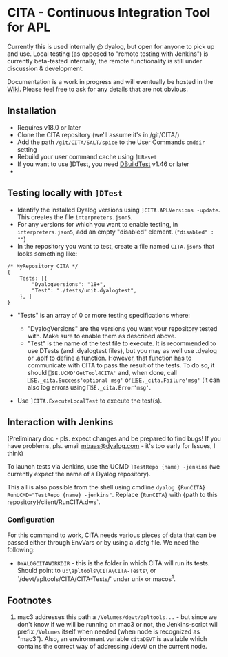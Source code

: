 # CITA - Continuous Integration Tool for APL

Currently this is used internally @ dyalog, but open for anyone to
pick up and use. Local testing (as opposed to "remote testing with Jenkins")
is currently beta-tested internally, the remote functionality is still under
discussion & development.

Documentation is a work in progress and will eventually be hosted  in the [Wiki](https://github.com/Dyalog/CITA/wiki). Please feel free to ask for any details that are not obvious.

## Installation
* Requires v18.0 or later
* Clone the CITA repository (we'll assume it's in /git/CITA/)
* Add the path `/git/CITA/SALT/spice` to the User Commands `cmddir` setting 
* Rebuild your user command cache using `]UReset`
* If you want to use ]DTest, you need [DBuildTest](https://github.com/Dyalog/DBuildTest) v1.46 or later
* 
## Testing locally with `]DTest`
* Identify the installed Dyalog versions using `]CITA.APLVersions -update`.  This creates the file `interpreters.json5`.
* For any versions for which you want to enable testing, in `interpreters.json5`, add an empty "disabled" element. (`"disabled" : ""`) 
* In the repository you want to test, create a file named `CITA.json5` that looks something like:
```
/* MyRepository CITA */
{
    Tests: [{
        "DyalogVersions": "18+",
        "Test": "./tests/unit.dyalogtest",
    }, ]
}
```
* "Tests" is an array of 0 or more testing specifications where:
  * "DyalogVersions" are the versions you want your repository tested with. Make sure to enable them as described above.
  * "Test" is the name of the test file to execute. It is recommended to use DTests (and .dyalogtest files), but you may as well use .dyalog or .aplf to define a function. However, that function has to communicate with CITA to pass the result of the tests. To do so, it should `⎕SE.UCMD'GetTool4CITA'` and, when done, call `⎕SE._cita.Success'optional msg'` or `⎕SE._cita.Failure'msg'` (it can also log errors using `⎕SE._cita.Error'msg'`.
  
* Use `]CITA.ExecuteLocalTest` to execute the test(s).
## Interaction with Jenkins

(Preliminary doc - pls. expect changes and be prepared to find bugs! If you have
problems, pls. email mbaas@dyalog.com - it's too early for Issues, I think)

To launch tests via Jenkins, use the UCMD `]TestRepo {name} -jenkins`  (we currently expect the name
of a Dyalog repository).

This all is also possible from the shell using cmdline `dyalog {RunCITA} RunUCMD="TestRepo {name} -jenkins"`.
Replace `{RunCITA}` with {path to this repository}/client/RunCITA.dws`.

### Configuration

For this command to work, CITA needs various pieces of data that can be passed either through EnvVars
or by using a .dcfg file. We need the following:

* `DYALOGCITAWORKDIR` - this is the folder in which CITA will run its tests. 
Should point to `u:\apltools\CITA\CITA-Tests\` or `/devt/apltools/CITA/CITA-Tests/' under unix or macos<sup>1</sup>.


## Footnotes

1. mac3 addresses this path a `/Volumes/devt/apltools...` - but since we don't know if we will be running on mac3 or not,
   the Jenkins-script will prefix `/Volumes` itself when needed (when node is recognized as "mac3"). Also, an environment variable `citaDEVT` is available which contains the correct way of addressing /devt/ on the current node.
